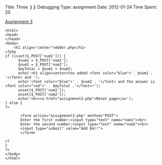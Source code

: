 Title: Three &#10093;&#10093; Debugging
Type: assignment
Date: 2012-01-24
Time Spent: 20


[Assignment 3](/assignmnets/A3)

	<html>
	<head>
	</head>
	<body>
		<h1 align="center">Adder.php</h1>
	<?php
	if (isset($_POST['num1'])) {
	      $num1 = $_POST['num1'];
	      $num2 = $_POST['num2'];
	      $myTotal = $num1 + $num2;
	      echo('<h2 align=center>You added <font color="blue">'. $num1 . '</font> and ');
	      echo('<font color="blue">' . $num2 . '</font> and the answer is <font color="red">' . $myTotal .'</font>!');
	      unset($_POST['num1']);
	      unset($_POST['num2']);
	      echo('<br><a href="assignmnet3.php">Reset page</a>');
	} else { 
	?>
	
	       <form action="assignmnet3.php" method="POST">
	       Enter the first number:<input type="text" name="num1"><br>
	       Enter the second number:<input type="text" name="num2"><br>
	       <input type="submit" value="Add Em!!">
	       </form>
	
	<?
	}
	?>
	</body>
	</html>